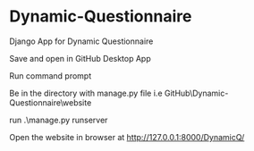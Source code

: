 # Dynamic-Questionnaire

Django App for Dynamic Questionnaire

Save and open in GitHub Desktop App

Run command prompt

Be in the directory with manage.py file i.e GitHub\Dynamic-Questionnaire\website

run .\manage.py runserver

Open the website in browser at http://127.0.0.1:8000/DynamicQ/ 
